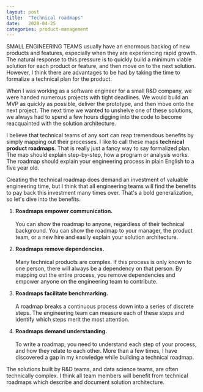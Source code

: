```yaml
---
layout: post
title:  "Technical roadmaps"
date:   2020-04-25
categories: product-management
---
```

SMALL ENGINEERING TEAMS usually have an enormous backlog of new products and features, especially when they are experiencing rapid growth. The natural response to this pressure is to quickly build a minimum viable solution for each product or feature, and then move on to the next solution. However, I think there are advantages to be had by taking the time to formalize a technical plan for the product.

When I was working as a software engineer for a small R&D company, we were handed numerous projects with tight deadlines. We would build an MVP as quickly as possible, deliver the prototype, and then move onto the next project. The next time we wanted to unshelve one of these solutions, we always had to spend a few hours digging into the code to become reacquainted with the solution architecture.

I believe that technical teams of any sort can reap tremendous benefits by simply mapping out their processes. I like to call these maps **technical product roadmaps**. That is really just a fancy way to say formalized plan. The map should explain step-by-step, how a program or analysis works. The roadmap should explain your engineering process in plain English to a five year old.

Creating the technical roadmap does demand an investment of valuable engineering time, but I think that all engineering teams will find the benefits to pay back this investment many times over. That's a bold generalization, so let's dive into the benefits.

1. **Roadmaps empower communication.**
<br><br>You can show the roadmap to anyone, regardless of their technical background. You can show the roadmap to your manager, the product team, or a new hire and easily explain your solution architecture.

2. **Roadmaps remove dependencies.**
<br><br>Many technical products are complex. If this process is only known to one person, there will always be a dependency on that person. By mapping out the entire process, you remove dependencies and empower anyone on the engineering team to contribute.

3. **Roadmaps facilitate benchmarking.**
<br><br>A roadmap breaks a continuous process down into a series of discrete steps. The engineering team can measure each of these steps and identify which steps merit the most attention.

4. **Roadmaps demand understanding.**
<br><br>To write a roadmap, you need to understand each step of your process, and how they relate to each other. More than a few times, I have discovered a gap in my knowledge while building a technical roadmap.

The solutions built by R&D teams, and data science teams, are often technically complex. I think all team members will benefit from technical roadmaps which describe and document solution architecture.